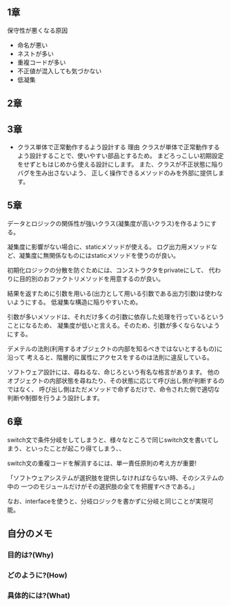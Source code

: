 
## 1章

保守性が悪くなる原因

* 命名が悪い
* ネストが多い
* 重複コードが多い
* 不正値が混入しても気づかない
* 低凝集

## 2章

## 3章

* クラス単体で正常動作するよう設計する
理由
クラスが単体で正常動作するよう設計することで、使いやすい部品とするため。
まどろっこしい初期設定をせずともはじめから使える設計にします。
また、クラスが不正状態に陥りバグを生み出さないよう、
正しく操作できるメソッドのみを外部に提供します。


## 5章

データとロジックの関係性が強いクラス(凝集度が高いクラス)を作るようにする。

凝集度に影響がない場合に、staticメソッドが使える。
ログ出力用メソッドなど、凝集度に無関係なものにはstaticメソッドを使うのが良い。

初期化ロジックの分散を防ぐためには、コンストラクタをprivateにして、
代わりに目的別のおファクトリメソッドを用意するのが良い。

結果を返すために引数を用いる(出力として用いる引数である出力引数)は使わないようにする。
低凝集な構造に陥りやすいため。

引数が多いメソッドは、それだけ多くの引数に依存した処理を行っているということになるため、
凝集度が低いと言える。そのため、引数が多くならないようにする。

デメテルの法則(利用するオブジェクトの内部を知るべきではないとするもの)に沿って
考えると、階層的に属性にアクセスをするのは法則に違反している。

ソフトウェア設計には、尋ねるな、命じろという有名な格言があります。
他のオブジェクトの内部状態を尋ねたり、その状態に応じて呼び出し側が判断するのではなく、
呼び出し側はただメソッドで命ずるだけで、命令された側で適切な判断や制御を行うよう設計します。

## 6章

switch文で条件分岐をしてしまうと、様々なところで同じswitch文を書いてしまう、といったことが起こり得てしまう、、

switch文の重複コードを解消するには、単一責任原則の考え方が重要!

「ソフトウェアシステムが選択肢を提供しなければならない時、そのシステムの中の
一つのモジュールだけがその選択肢の全てを把握すべきである。」

なお、interfaceを使うと、分岐ロジックを書かずに分岐と同じことが実現可能。



## 自分のメモ
### 目的は?(Why)

### どのように?(How)

### 具体的には?(What)

